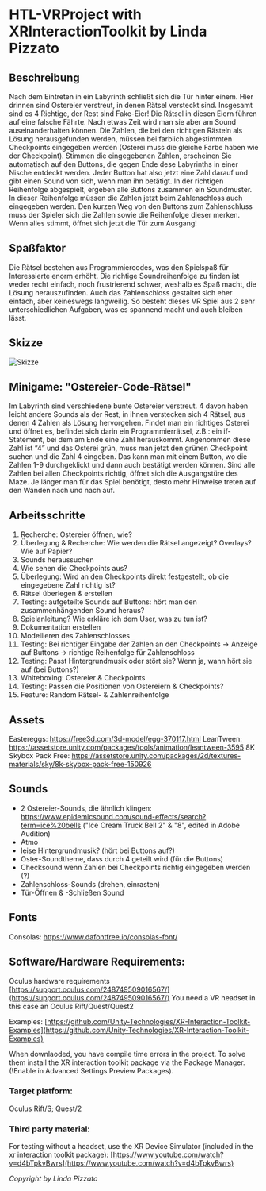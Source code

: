# HTL-VRProject with XRInteractionToolkit by Linda Pizzato

## Beschreibung
Nach dem Eintreten in ein Labyrinth schließt sich die Tür hinter einem. Hier drinnen sind Ostereier verstreut, in denen Rätsel versteckt sind. Insgesamt sind es 4 Richtige, der Rest sind Fake-Eier!
Die Rätsel in diesen Eiern führen auf eine falsche Fährte. Nach etwas Zeit wird man sie aber am Sound auseinanderhalten können.
Die Zahlen, die bei den richtigen Rästeln als Lösung herausgefunden werden, müssen bei farblich abgestimmten Checkpoints eingegeben werden (Osterei muss die gleiche Farbe haben wie der Checkpoint).
Stimmen die eingegebenen Zahlen, erscheinen Sie automatisch auf den Buttons, die gegen Ende dese Labyrinths in einer Nische entdeckt werden. Jeder Button hat also jetzt eine Zahl darauf und gibt einen Sound von sich, wenn man ihn betätigt.
In der richtigen Reihenfolge abgespielt, ergeben alle Buttons zusammen ein Soundmuster. In dieser Reihenfolge müssen die Zahlen jetzt beim Zahlenschloss auch eingegeben werden.
Den kurzen Weg von den Buttons zum Zahlenschluss muss der Spieler sich die Zahlen sowie die Reihenfolge dieser merken. Wenn alles stimmt, öffnet sich jetzt die Tür zum Ausgang!

## Spaßfaktor
Die Rätsel bestehen aus Programmiercodes, was den Spielspaß für Interessierte enorm erhöht. Die richtige Soundreihenfolge zu finden ist weder recht einfach, noch frustrierend schwer, weshalb es Spaß macht, die Lösung herauszufinden. Auch das Zahlenschloss gestaltet sich eher einfach, aber keineswegs langweilig.
So besteht dieses VR Spiel aus 2 sehr unterschiedlichen Aufgaben, was es spannend macht und auch bleiben lässt.

## Skizze
![Skizze](https://user-images.githubusercontent.com/72389401/168030256-a4b7e302-fdd3-48ff-9e17-3735498b3b8e.png)

## Minigame: "Ostereier-Code-Rätsel"
Im Labyrinth sind verschiedene bunte Ostereier verstreut. 4 davon haben leicht andere Sounds als der Rest, in ihnen verstecken sich 4 Rätsel, aus denen 4 Zahlen als Lösung hervorgehen.
Findet man ein richtiges Osterei und öffnet es, befindet sich darin ein Programmierrätsel, z.B.: ein if-Statement, bei dem am Ende eine Zahl herauskommt. Angenommen diese Zahl ist “4” und das Osterei grün, muss man jetzt den grünen Checkpoint suchen und die Zahl 4 eingeben. Das kann man mit einem Button, wo die Zahlen 1-9 durchgeklickt und dann auch bestätigt werden können.
Sind alle Zahlen bei allen Checkpoints richtig, öffnet sich die Ausgangstüre des Maze.
Je länger man für das Spiel benötigt, desto mehr Hinweise treten auf den Wänden nach und nach auf.

## Arbeitsschritte
1. Recherche: Ostereier öffnen, wie?
2. Überlegung & Recherche: Wie werden die Rätsel angezeigt? Overlays? Wie auf Papier?
3. Sounds heraussuchen
4. Wie sehen die Checkpoints aus?
5. Überlegung: Wird an den Checkpoints direkt festgestellt, ob die eingegebene Zahl richtig ist?
6. Rätsel überlegen & erstellen
7. Testing: aufgeteilte Sounds auf Buttons: hört man den zusammenhängenden Sound heraus?
8. Spielanleitung? Wie erkläre ich dem User, was zu tun ist?
9. Dokumentation erstellen
10. Modellieren des Zahlenschlosses
11. Testing: Bei richtiger Eingabe der Zahlen an den Checkpoints -> Anzeige auf Buttons -> richtige Reihenfolge für Zahlenschloss
12. Testing: Passt Hintergrundmusik oder stört sie? Wenn ja, wann hört sie auf (bei Buttons?)
13. Whiteboxing: Ostereier & Checkpoints
14. Testing: Passen die Positionen von Ostereiern & Checkpoints?
15. Feature: Random Rätsel- & Zahlenreihenfolge

## Assets
Eastereggs: https://free3d.com/3d-model/egg-370117.html 
LeanTween: https://assetstore.unity.com/packages/tools/animation/leantween-3595 
8K Skybox Pack Free: https://assetstore.unity.com/packages/2d/textures-materials/sky/8k-skybox-pack-free-150926

## Sounds
- 2 Ostereier-Sounds, die ähnlich klingen: https://www.epidemicsound.com/sound-effects/search?term=ice%20bells ("Ice Cream Truck Bell 2" & "8", edited in Adobe Audition)
- Atmo
- leise Hintergrundmusik? (hört bei Buttons auf?)
- Oster-Soundtheme, dass durch 4 geteilt wird (für die Buttons)
- Checksound wenn Zahlen bei Checkpoints richtig eingegeben werden (?)
- Zahlenschloss-Sounds (drehen, einrasten)
- Tür-Öffnen & -Schließen Sound

## Fonts
Consolas: https://www.dafontfree.io/consolas-font/

## Software/Hardware Requirements:

Oculus hardware requirements  [https://support.oculus.com/248749509016567/](https://support.oculus.com/248749509016567/)  You need a VR headset in this case an Oculus Rift/Quest/Quest2

Examples:  [https://github.com/Unity-Technologies/XR-Interaction-Toolkit-Examples](https://github.com/Unity-Technologies/XR-Interaction-Toolkit-Examples)

When downlaoded, you have compile time errors in the project. To solve them install the XR interaction toolkit package via the Package Manager. (!Enable in Advanced Settings Preview Packages).

### Target platform:
Oculus Rift/S; Quest/2

### Third party material:
For testing without a headset, use the XR Device Simulator (included in the xr interaction toolkit package):  [https://www.youtube.com/watch?v=d4bTpkvBwrs](https://www.youtube.com/watch?v=d4bTpkvBwrs)

*Copyright by Linda Pizzato*
